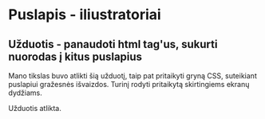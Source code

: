 # Puslapis - iliustratoriai
## Užduotis - panaudoti html tag'us, sukurti nuorodas į kitus puslapius

Mano tikslas buvo atlikti šią užduotį, taip pat pritaikyti gryną CSS, suteikiant puslapiui gražesnės išvaizdos.
Turinį rodyti pritaikytą skirtingiems ekranų dydžiams.

Užduotis atlikta. 

